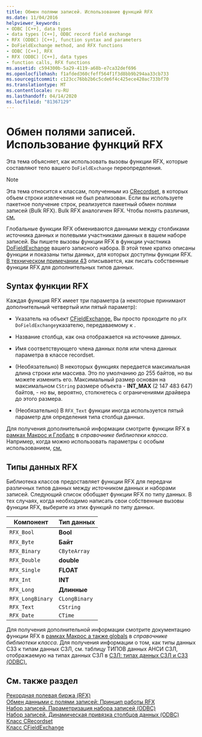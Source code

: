 ```yaml
---
title: Обмен полями записей. Использование функций RFX
ms.date: 11/04/2016
helpviewer_keywords:
- ODBC [C++], data types
- data types [C++], ODBC record field exchange
- RFX (ODBC) [C++], function syntax and parameters
- DoFieldExchange method, and RFX functions
- ODBC [C++], RFX
- RFX (ODBC) [C++], data types
- function calls, RFX functions
ms.assetid: c594300b-5a29-4119-a68b-e7ca32def696
ms.openlocfilehash: f1afded360cfeff564f1f3d8bb9b294aa33cb733
ms.sourcegitcommit: c123cc76bb2b6c5cde6f4c425ece420ac733bf70
ms.translationtype: MT
ms.contentlocale: ru-RU
ms.lasthandoff: 04/14/2020
ms.locfileid: "81367129"
---
```

# <a name="record-field-exchange-using-the-rfx-functions"></a>Обмен полями записей. Использование функций RFX

Эта тема объясняет, как использовать вызовы функции RFX, которые составляют тело вашего `DoFieldExchange` переопределения.

> [!NOTE]
> Эта тема относится к классам, полученным из [CRecordset,](../../mfc/reference/crecordset-class.md) в которых объем строки извлечения не был реализован. Если вы используете пакетное получение строк, реализуется пакетный обмен полями записей (Bulk RFX). Bulk RFX аналогичен RFX. Чтобы понять различия, [см.](../../data/odbc/recordset-fetching-records-in-bulk-odbc.md)

Глобальные функции RFX обмениваются данными между столбиками источника данных и полевыми участниками данных в вашем наборе записей. Вы пишете вызовы функции RFX в функции участника [DoFieldExchange](../../mfc/reference/crecordset-class.md#dofieldexchange) вашего записного набора. В этой теме кратко описаны функции и показаны типы данных, для которых доступны функции RFX. [В техническом примечании 43](../../mfc/tn043-rfx-routines.md) описывается, как писать собственные функции RFX для дополнительных типов данных.

## <a name="rfx-function-syntax"></a><a name="_core_rfx_function_syntax"></a>Syntax функции RFX

Каждая функция RFX имеет три параметра (а некоторые принимают дополнительный четвертый или пятый параметр):

- Указатель на объект [CFieldExchange.](../../mfc/reference/cfieldexchange-class.md) Вы просто проходите по `pFX` `DoFieldExchange`указателю, передаваемому к .

- Название столбца, как она отображается на источнике данных.

- Имя соответствующего члена данных поля или члена данных параметра в классе recordset.

- (Необязательно) В некоторых функциях передается максимальная длина строки или массива. Это по умолчанию до 255 байтов, но вы можете изменить его. Максимальный размер основан на максимальном `CString` размере объекта - **INT_MAX** (2 147 483 647) байтов, - но вы, вероятно, столкнетесь с ограничениями драйвера до этого размера.

- (Необязательно) В `RFX_Text` функции иногда используется пятый параметр для определения типа столбца данных.

Для получения дополнительной информации смотрите функции RFX в [рамках Макрос и Глобалс](../../mfc/reference/mfc-macros-and-globals.md) в *справочнике библиотеки класса*. Например, когда можно использовать параметры с особым использованием, [см.](../../data/odbc/recordset-obtaining-sums-and-other-aggregate-results-odbc.md)

## <a name="rfx-data-types"></a><a name="_core_rfx_data_types"></a>Типы данных RFX

Библиотека классов предоставляет функции RFX для передачи различных типов данных между источником данных и наборами записей. Следующий список обобщает функции RFX по типу данных. В тех случаях, когда необходимо написать свои собственные вызовы функции RFX, выберите из этих функций по типу данных.

|Компонент|Тип данных|
|--------------|---------------|
|`RFX_Bool`|**Bool**|
|`RFX_Byte`|**Байт**|
|`RFX_Binary`|`CByteArray`|
|`RFX_Double`|**double**|
|`RFX_Single`|**FLOAT**|
|`RFX_Int`|**INT**|
|`RFX_Long`|**Длинные**|
|`RFX_LongBinary`|`CLongBinary`|
|`RFX_Text`|`CString`|
|`RFX_Date`|`CTime`|

Для получения дополнительной информации смотрите документацию функции RFX в [рамках Макрос а также globals](../../mfc/reference/mfc-macros-and-globals.md) в *справочнике библиотеки класса*. Для получения информации о том, как типы данных СЗЗ к типам данных СЗЛ, см. таблицу ТИПОВ данных АНСИ СЗЛ, отображаемую на типах данных СЗЛ в [СЗЛ: типах данных СЗЛ и СЗЗ (ODBC).](../../data/odbc/sql-sql-and-cpp-data-types-odbc.md)

## <a name="see-also"></a>См. также раздел

[Рекордная полевая биржа (RFX)](../../data/odbc/record-field-exchange-rfx.md)<br/>
[Обмен данными с полями записей: Принцип работы RFX](../../data/odbc/record-field-exchange-how-rfx-works.md)<br/>
[Набор записей. Параметризация набора записей (ODBC)](../../data/odbc/recordset-parameterizing-a-recordset-odbc.md)<br/>
[Набор записей. Динамическая привязка столбцов данных (ODBC)](../../data/odbc/recordset-dynamically-binding-data-columns-odbc.md)<br/>
[Класс CRecordset](../../mfc/reference/crecordset-class.md)<br/>
[Класс CFieldExchange](../../mfc/reference/cfieldexchange-class.md)
